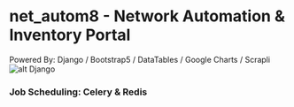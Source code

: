 # net_autom8 - Network Automation & Inventory Portal

Powered By: Django / Bootstrap5 / DataTables / Google Charts / Scrapli
![alt Django](https://www.djangoproject.com/m/img/logos/django-logo-positive.png)


### Job Scheduling: Celery & Redis
